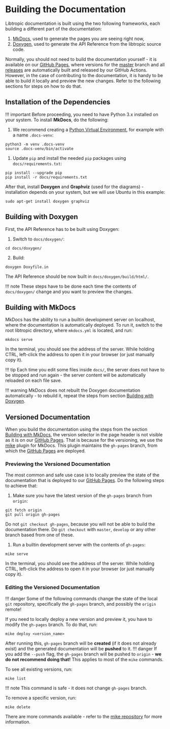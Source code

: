 # Building the Documentation
Libtropic documentation is built using the two following frameworks, each building a different part of the documentation:

1. [MkDocs](https://www.mkdocs.org/), used to generate the pages you are seeing right now,
2. [Doxygen](https://www.doxygen.nl/), used to generate the API Reference from the libtropic source code.

Normally, you should not need to build the documentation yourself - it is available on our [GitHub Pages](https://tropicsquare.github.io/libtropic/latest/), where versions for the [master](https://github.com/tropicsquare/libtropic/tree/master) branch and all [releases](https://github.com/tropicsquare/libtropic/releases) are automatically built and released by our GitHub Actions. However, in the case of contributing to the documentation, it is handy to be able to build it locally and preview the new changes. Refer to the following sections for steps on how to do that.

## Installation of the Dependencies
!!! important
    Before proceeding, you need to have Python 3.x installed on your system.
To install **MkDocs**, do the following:

1. We recommend creating a [Python Virtual Environment](https://docs.python.org/3/library/venv.html), for example with a name `.docs-venv`:
```shell
python3 -m venv .docs-venv
source .docs-venv/bin/activate
```
1. Update `pip` and install the needed `pip` packages using `docs/requirements.txt`:
```shell
pip install --upgrade pip
pip install -r docs/requirements.txt
```

After that, install **Doxygen** and **Graphviz** (used for the diagrams) - installation depends on your system, but we will use Ubuntu in this example:
```shell
sudo apt-get install doxygen graphviz
```

## Building with Doxygen
First, the API Reference has to be built using Doxygen:

1. Switch to `docs/doxygen/`:
```shell
cd docs/doxygen/
```
2. Build:
```shell
doxygen Doxyfile.in
```

The API Reference should be now built in `docs/doxygen/build/html/`.

!!! note
    These steps have to be done each time the contents of `docs/doxygen/` change and you want to preview the changes.

## Building with MkDocs
MkDocs has the ability to run a builtin development server on localhost, where the documentation is automatically deployed. To run it, switch to the root libtropic directory, where `mkdocs.yml` is located, and run:
```shell
mkdocs serve
```
In the terminal, you should see the address of the server. While holding CTRL, left-click the address to open it in your browser (or just manually copy it).

!!! tip
    Each time you edit some files inside `docs/`, the server does not have to be stopped and run again - the server content will be automatically reloaded on each file save.

!!! warning
    MkDocs does not rebuilt the Doxygen documentation automatically - to rebuild it, repeat the steps from section [Building with Doxygen](#building-with-doxygen).

## Versioned Documentation
When you build the documentation using the steps from the section [Building with MkDocs](#building-with-mkdocs), the version selector in the page header is not visible as it is on our [GitHub Pages](https://tropicsquare.github.io/libtropic/latest/). That is because for the versioning, we use the [mike](https://github.com/jimporter/mike) plugin for MkDocs. This plugin maintains the `gh-pages` branch, from which the [GitHub Pages](https://tropicsquare.github.io/libtropic/latest/) are deployed.

### Previewing the Versioned Documentation
The most common and safe use case is to locally preview the state of the documentation that is deployed to our [GitHub Pages](https://tropicsquare.github.io/libtropic/latest/). Do the following steps to achieve that:

1. Make sure you have the latest version of the `gh-pages` branch from `origin`:
```shell
git fetch origin
git pull origin gh-pages
```
Do not `git checkout gh-pages`, because you will not be able to build the documentation there. Do `git checkout` with `master`, `develop` or any other branch based from one of these.
1. Run a builtin development server with the contents of `gh-pages`:
```shell
mike serve
```
In the terminal, you should see the address of the server. While holding CTRL, left-click the address to open it in your browser (or just manually copy it).

### Editing the Versioned Documentation
!!! danger
    Some of the following commands change the state of the local `git` repository, specifically the `gh-pages` branch, and possibly the `origin` remote!

If you need to locally deploy a new version and preview it, you have to modify the `gh-pages` branch. To do that, run:
```shell
mike deploy <version_name>
```
After running this, `gh-pages` branch will be **created** (if it does not already exist) and the generated documentation will be **pushed** to it.
!!! danger
    If you add the `--push` flag, the `gh-pages` branch will be pushed to `origin` - **we do not recommend doing that!** This applies to most of the `mike` commands.

To see all existing versions, run:
```shell
mike list
```
!!! note
    This command is safe - it does not change `gh-pages` branch.

To remove a specific version, run:
```shell
mike delete 
```
There are more commands available - refer to the [mike repository](https://github.com/jimporter/mike) for more information.